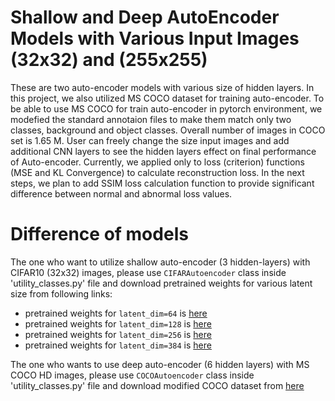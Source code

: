 # Shallow and Deep AutoEncoder Models with Various Input Images (32x32) and (255x255)
These are two auto-encoder models with various size of hidden layers. In this project, we also utilized MS COCO dataset for training auto-encoder. To be able to use MS COCO for train auto-encoder in pytorch environment, we modefied the standard annotaion files to make them match only two classes, background and object classes. Overall number of images in COCO set is 1.65 M. User can freely change the size input images and add additional CNN layers to see the hidden layers effect on final performance of Auto-encoder. Currently, we applied only to loss (criterion) functions (MSE and KL Convergence) to calculate reconstruction loss. In the next steps, we plan to add SSIM loss calculation function to provide significant difference between normal and abnormal loss values. 
# Difference of models
The one who want to utilize shallow auto-encoder (3 hidden-layers) with CIFAR10 (32x32) images, please use `CIFARAutoencoder` class inside 'utility_classes.py' file and download pretrained weights for various latent size from following links:
 - pretrained weights for `latent_dim=64` is <a href=https://github.com/Adeelbek/AutoEncoder_COCO/releases/download/AutoEncoder_COCO/cifar10_64.ckpt >here</a>
 - pretrained weights for `latent_dim=128` is <a href=https://github.com/Adeelbek/AutoEncoder_COCO/releases/download/AutoEncoder_COCO/cifar10_128.ckpt>here</a>
 - pretrained weights for `latent_dim=256` is <a href=https://github.com/Adeelbek/AutoEncoder_COCO/releases/download/AutoEncoder_COCO/cifar10_256.ckpt>here</a>
 - pretrained weights for `latent_dim=384` is <a href=https://github.com/Adeelbek/AutoEncoder_COCO/releases/download/AutoEncoder_COCO/cifar10_384.ckpt>here</a><br>

The one who wants to use deep auto-encoder (6 hidden layers) with MS COCO HD images, please use `COCOAutoencoder` class inside 'utility_classes.py' file and download modified COCO dataset from <a href=https://drive.google.com/file/d/11XYpqGEJMCphKiD6z3_NKrj5CRLwg8S9/view?usp>here</a>

